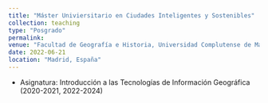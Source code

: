 ```yaml
---
title: "Máster Univiersitario en Ciudades Inteligentes y Sostenibles"
collection: teaching
type: "Posgrado"
permalink:
venue: "Facultad de Geografía e Historia, Universidad Complutense de Madrid"
date: 2022-06-21
location: "Madrid, España"
---
```

* Asignatura: Introducción a las Tecnologías de Información Geográfica (2020-2021, 2022-2024)
